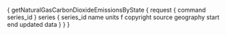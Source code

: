 {
  getNaturalGasCarbonDioxideEmissionsByState {
    request {
      command
      series_id
    }
    series {
      series_id
      name
      units
      f
      copyright
      source
      geography
      start
      end
      updated
      data
    }
  }
}